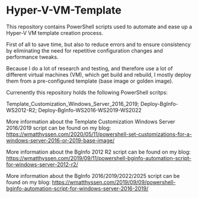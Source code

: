 # Hyper-V-VM-Template

This repository contains PowerShell scripts used to automate and ease up a Hyper-V VM template creation process. 

First of all to save time, but also to reduce errors and to ensure consistency by eliminating the need for repetitive configuration changes and performance tweaks.

Because I do a lot of research and testing, and therefore use a lot of different virtual machines (VM), which get build and rebuild, I mostly deploy them from a pre-configured template (base image or golden image).

Currenently this repository holds the following PowerShell scritps:

Template_Customization_Windows_Server_2016_2019; Deploy-BgInfo-WS2012-R2; Deploy-BgInfo-WS2016-WS2019-WS2022

More information about the Template Customization Windows Server 2016/2019 script can be found on my blog: https://wmatthyssen.com/2020/05/11/powershell-set-customizations-for-a-windows-server-2016-or-2019-base-image/

More information about the BgInfo 2012 R2 script can be found on my blog: https://wmatthyssen.com/2019/09/11/powershell-bginfo-automation-script-for-windows-server-2012-r2/

More information about the BgInfo 2016/2019/2022/2025 script can be found on my blog: https://wmatthyssen.com/2019/09/09/powershell-bginfo-automation-script-for-windows-server-2016-2019/

